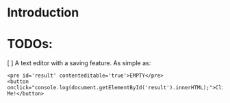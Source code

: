 # Introduction

# TODOs:
[ ] A text editor with a saving feature. As simple as:
```
<pre id='result' contenteditable='true'>EMPTY</pre>
<button onclick="console.log(document.getElementById('result').innerHTML);">Click Me!</button>
```
